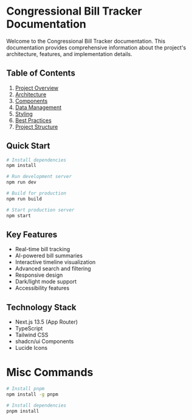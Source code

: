 # Congressional Bill Tracker Documentation

Welcome to the Congressional Bill Tracker documentation. This documentation provides comprehensive information about the project's architecture, features, and implementation details.

## Table of Contents

1. [Project Overview](./project-overview.md)
2. [Architecture](./architecture.md)
3. [Components](./components.md)
4. [Data Management](./data-management.md)
5. [Styling](./styling.md)
6. [Best Practices](./best-practices.md)
7. [Project Structure](./project-structure.md)

## Quick Start

```bash
# Install dependencies
npm install

# Run development server
npm run dev

# Build for production
npm run build

# Start production server
npm start
```

## Key Features

- Real-time bill tracking
- AI-powered bill summaries
- Interactive timeline visualization
- Advanced search and filtering
- Responsive design
- Dark/light mode support
- Accessibility features

## Technology Stack

- Next.js 13.5 (App Router)
- TypeScript
- Tailwind CSS
- shadcn/ui Components
- Lucide Icons

# Misc Commands
```bash
# Install pnpm
npm install -g pnpm

# Install dependencies
pnpm install
```